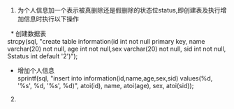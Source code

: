 1. 为个人信息加一个表示被真删除还是假删除的状态位status,即创建表及执行增加信息时执行以下操作

   * 创建数据表  
   strcpy(sql, "create table information(id int not null primary key, name varchar(20) not null, age int not null,sex varchar(20) not null, sid int not   null, Sstatus int default '2')");
   * 增加个人信息  
   sprintf(sql, "insert into information(id,name,age,sex,sid) values(%d, '%s', %d, '%s', %d)", atoi(id), name, atoi(age), sex, atoi(sid));
2. 

